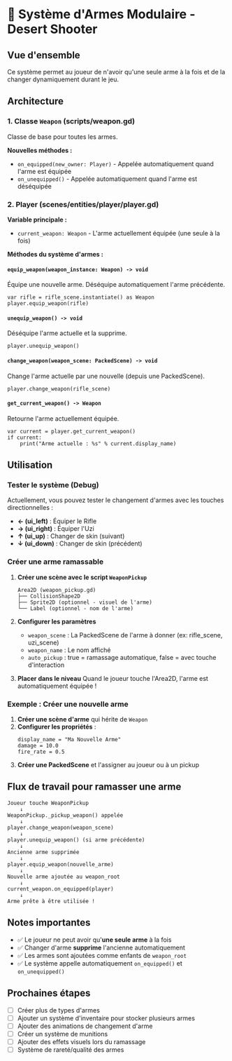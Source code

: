 # 🔫 Système d'Armes Modulaire - Desert Shooter

## Vue d'ensemble

Ce système permet au joueur de n'avoir qu'une seule arme à la fois et de la changer dynamiquement durant le jeu.

## Architecture

### 1. **Classe `Weapon` (scripts/weapon.gd)**
Classe de base pour toutes les armes.

**Nouvelles méthodes :**
- `on_equipped(new_owner: Player)` - Appelée automatiquement quand l'arme est équipée
- `on_unequipped()` - Appelée automatiquement quand l'arme est déséquipée

### 2. **Player (scenes/entities/player/player.gd)**

**Variable principale :**
- `current_weapon: Weapon` - L'arme actuellement équipée (une seule à la fois)

**Méthodes du système d'armes :**

#### `equip_weapon(weapon_instance: Weapon) -> void`
Équipe une nouvelle arme. Déséquipe automatiquement l'arme précédente.
```gdscript
var rifle = rifle_scene.instantiate() as Weapon
player.equip_weapon(rifle)
```

#### `unequip_weapon() -> void`
Déséquipe l'arme actuelle et la supprime.
```gdscript
player.unequip_weapon()
```

#### `change_weapon(weapon_scene: PackedScene) -> void`
Change l'arme actuelle par une nouvelle (depuis une PackedScene).
```gdscript
player.change_weapon(rifle_scene)
```

#### `get_current_weapon() -> Weapon`
Retourne l'arme actuellement équipée.
```gdscript
var current = player.get_current_weapon()
if current:
    print("Arme actuelle : %s" % current.display_name)
```

## Utilisation

### Tester le système (Debug)

Actuellement, vous pouvez tester le changement d'armes avec les touches directionnelles :
- **← (ui_left)** : Équiper le Rifle
- **→ (ui_right)** : Équiper l'Uzi
- **↑ (ui_up)** : Changer de skin (suivant)
- **↓ (ui_down)** : Changer de skin (précédent)

### Créer une arme ramassable

1. **Créer une scène avec le script `WeaponPickup`**
   ```
   Area2D (weapon_pickup.gd)
   ├── CollisionShape2D
   ├── Sprite2D (optionnel - visuel de l'arme)
   └── Label (optionnel - nom de l'arme)
   ```

2. **Configurer les paramètres**
   - `weapon_scene` : La PackedScene de l'arme à donner (ex: rifle_scene, uzi_scene)
   - `weapon_name` : Le nom affiché
   - `auto_pickup` : true = ramassage automatique, false = avec touche d'interaction

3. **Placer dans le niveau**
   Quand le joueur touche l'Area2D, l'arme est automatiquement équipée !

### Exemple : Créer une nouvelle arme

1. **Créer une scène d'arme** qui hérite de `Weapon`
2. **Configurer les propriétés** :
   ```gdscript
   display_name = "Ma Nouvelle Arme"
   damage = 10.0
   fire_rate = 0.5
   ```
3. **Créer une PackedScene** et l'assigner au joueur ou à un pickup

## Flux de travail pour ramasser une arme

```
Joueur touche WeaponPickup
    ↓
WeaponPickup._pickup_weapon() appelée
    ↓
player.change_weapon(weapon_scene)
    ↓
player.unequip_weapon() (si arme précédente)
    ↓
Ancienne arme supprimée
    ↓
player.equip_weapon(nouvelle_arme)
    ↓
Nouvelle arme ajoutée au weapon_root
    ↓
current_weapon.on_equipped(player)
    ↓
Arme prête à être utilisée !
```

## Notes importantes

- ✅ Le joueur ne peut avoir qu'**une seule arme** à la fois
- ✅ Changer d'arme **supprime** l'ancienne automatiquement
- ✅ Les armes sont ajoutées comme enfants de `weapon_root`
- ✅ Le système appelle automatiquement `on_equipped()` et `on_unequipped()`

## Prochaines étapes

- [ ] Créer plus de types d'armes
- [ ] Ajouter un système d'inventaire pour stocker plusieurs armes
- [ ] Ajouter des animations de changement d'arme
- [ ] Créer un système de munitions
- [ ] Ajouter des effets visuels lors du ramassage
- [ ] Système de rareté/qualité des armes
